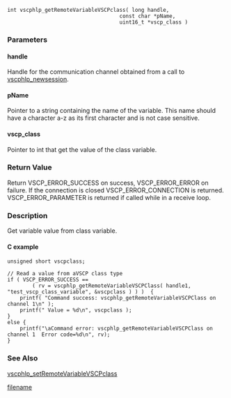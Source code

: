 

```clike
int vscphlp_getRemoteVariableVSCPclass( long handle, 
                                    const char *pName, 
                                    uint16_t *vscp_class ) 
```

### Parameters

#### handle
Handle for the communication channel obtained from a call to [vscphlp_newsession](vscphlp_newsession.md).

#### pName
Pointer to a string containing the name of the variable. This name should have a character a-z as its first character and is not case sensitive.

#### vscp_class
Pointer to int that get the value of the class variable.

### Return Value
Return VSCP_ERROR_SUCCESS on success, VSCP_ERROR_ERROR on failure. If the connection is closed VSCP_ERROR_CONNECTION is returned. VSCP_ERROR_PARAMETER is returned if called while in a receive loop. 

### Description
Get variable value from class variable.

#### C example

```clike
unsigned short vscpclass;
 
// Read a value from aVSCP class type
if ( VSCP_ERROR_SUCCESS == 
        ( rv = vscphlp_getRemoteVariableVSCPClass( handle1, "test_vscp_class_variable", &vscpclass ) ) )  {
    printf( "Command success: vscphlp_getRemoteVariableVSCPClass on channel 1\n" );
    printf(" Value = %d\n", vscpclass );
}
else {
    printf("\aCommand error: vscphlp_getRemoteVariableVSCPClass on channel 1  Error code=%d\n", rv);
}
```

### See Also
[vscphlp_setRemoteVariableVSCPclass](vscphlp_setremotevariablevscpclass.md)



[filename](./bottom_copyright.md ':include')